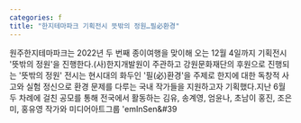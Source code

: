 ```yaml
---
categories: f
title: "한지테마파크 기획전시 뜻밖의 정원…필必환경"
---
```

원주한지테마파크는 2022년 두 번째 종이여행을 맞이해 오는 12월 4일까지 기획전시 &#39;뜻밖의 정원&#39;을 진행한다.(사)한지개발원이 주관하고 강원문화재단의 후원으로 진행되는 &#39;뜻밖의 정원&#39; 전시는 현시대의 화두인 &#39;필(必)환경&#39;을 주제로 한지에 대한 독창적 사고와 실험 정신으로 환경 문제를 다루는 국내 작가들을 지원하고자 기획했다.지난 6월 두 차례에 걸친 공모를 통해 전국에서 활동하는 김유, 송계영, 엄윤나, 초남이 홍진, 조은미, 홍유영 작가와 미디어아트그룹 &#39;emInSen&#39